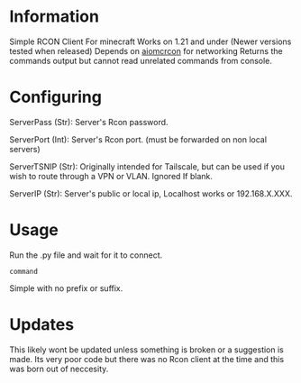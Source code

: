 # Information
  Simple RCON Client For minecraft
  Works on 1.21 and under (Newer versions tested when released)
  Depends on [aiomcrcon](https://pypi.org/project/aio-mc-rcon/) for networking
  Returns the commands output but cannot read unrelated commands from console.
# Configuring
  ServerPass (Str): Server's Rcon password.<p>
  ServerPort (Int): Server's Rcon port. (must be forwarded on non local servers)<p>
  ServerTSNIP (Str): Originally intended for Tailscale, but can be used if you wish to route through a VPN or VLAN. Ignored If blank.<p>
  ServerIP (Str): Server's public or local ip, Localhost works or 192.168.X.XXX.<p>
# Usage
  Run the .py file and wait for it to connect.
  ```
  command
  ```
  Simple with no prefix or suffix.
# Updates
  This likely wont be updated unless something is broken or a suggestion is made. Its very poor code but there was no Rcon client at the time and this was born out of neccesity.
